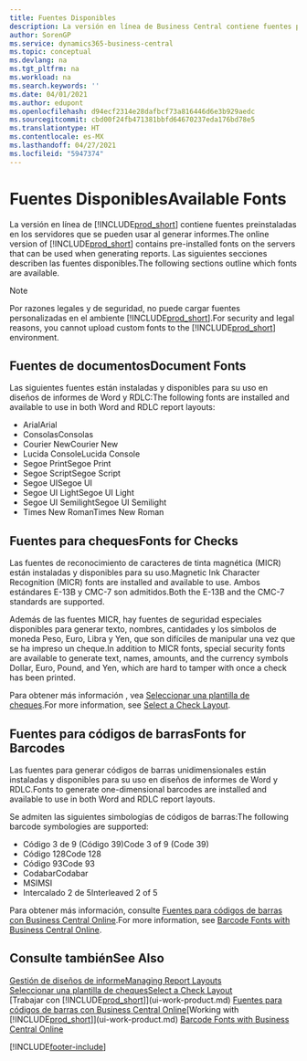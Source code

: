 ```yaml
---
title: Fuentes Disponibles
description: La versión en línea de Business Central contiene fuentes preinstaladas en los servidores que se pueden usar al generar informes.
author: SorenGP
ms.service: dynamics365-business-central
ms.topic: conceptual
ms.devlang: na
ms.tgt_pltfrm: na
ms.workload: na
ms.search.keywords: ''
ms.date: 04/01/2021
ms.author: edupont
ms.openlocfilehash: d94ecf2314e28dafbcf73a816446d6e3b929aedc
ms.sourcegitcommit: cbd00f24fb471381bbfd64670237eda176bd78e5
ms.translationtype: HT
ms.contentlocale: es-MX
ms.lasthandoff: 04/27/2021
ms.locfileid: "5947374"
---
```

# <a name="available-fonts"></a><span data-ttu-id="857e1-103">Fuentes Disponibles</span><span class="sxs-lookup"><span data-stu-id="857e1-103">Available Fonts</span></span>

<span data-ttu-id="857e1-104">La versión en línea de [!INCLUDE[prod_short](includes/prod_short.md)] contiene fuentes preinstaladas en los servidores que se pueden usar al generar informes.</span><span class="sxs-lookup"><span data-stu-id="857e1-104">The online version of [!INCLUDE[prod_short](includes/prod_short.md)] contains pre-installed fonts on the servers that can be used when generating reports.</span></span> <span data-ttu-id="857e1-105">Las siguientes secciones describen las fuentes disponibles.</span><span class="sxs-lookup"><span data-stu-id="857e1-105">The following sections outline which fonts are available.</span></span>

> [!NOTE]
> <span data-ttu-id="857e1-106">Por razones legales y de seguridad, no puede cargar fuentes personalizadas en el ambiente [!INCLUDE[prod_short](includes/prod_short.md)].</span><span class="sxs-lookup"><span data-stu-id="857e1-106">For security and legal reasons, you cannot upload custom fonts to the [!INCLUDE[prod_short](includes/prod_short.md)] environment.</span></span>

## <a name="document-fonts"></a><span data-ttu-id="857e1-107">Fuentes de documentos</span><span class="sxs-lookup"><span data-stu-id="857e1-107">Document Fonts</span></span>

<span data-ttu-id="857e1-108">Las siguientes fuentes están instaladas y disponibles para su uso en diseños de informes de Word y RDLC:</span><span class="sxs-lookup"><span data-stu-id="857e1-108">The following fonts are installed and available to use in both Word and RDLC report layouts:</span></span>

* <span data-ttu-id="857e1-109">Arial</span><span class="sxs-lookup"><span data-stu-id="857e1-109">Arial</span></span>
* <span data-ttu-id="857e1-110">Consolas</span><span class="sxs-lookup"><span data-stu-id="857e1-110">Consolas</span></span>
* <span data-ttu-id="857e1-111">Courier New</span><span class="sxs-lookup"><span data-stu-id="857e1-111">Courier New</span></span>
* <span data-ttu-id="857e1-112">Lucida Console</span><span class="sxs-lookup"><span data-stu-id="857e1-112">Lucida Console</span></span>
* <span data-ttu-id="857e1-113">Segoe Print</span><span class="sxs-lookup"><span data-stu-id="857e1-113">Segoe Print</span></span>
* <span data-ttu-id="857e1-114">Segoe Script</span><span class="sxs-lookup"><span data-stu-id="857e1-114">Segoe Script</span></span>
* <span data-ttu-id="857e1-115">Segoe UI</span><span class="sxs-lookup"><span data-stu-id="857e1-115">Segoe UI</span></span>
* <span data-ttu-id="857e1-116">Segoe UI Light</span><span class="sxs-lookup"><span data-stu-id="857e1-116">Segoe UI Light</span></span>
* <span data-ttu-id="857e1-117">Segoe UI Semilight</span><span class="sxs-lookup"><span data-stu-id="857e1-117">Segoe UI Semilight</span></span>
* <span data-ttu-id="857e1-118">Times New Roman</span><span class="sxs-lookup"><span data-stu-id="857e1-118">Times New Roman</span></span>

## <a name="fonts-for-checks"></a><span data-ttu-id="857e1-119">Fuentes para cheques</span><span class="sxs-lookup"><span data-stu-id="857e1-119">Fonts for Checks</span></span>

<span data-ttu-id="857e1-120">Las fuentes de reconocimiento de caracteres de tinta magnética (MICR) están instaladas y disponibles para su uso.</span><span class="sxs-lookup"><span data-stu-id="857e1-120">Magnetic Ink Character Recognition (MICR) fonts are installed and available to use.</span></span> <span data-ttu-id="857e1-121">Ambos estándares E-13B y CMC-7 son admitidos.</span><span class="sxs-lookup"><span data-stu-id="857e1-121">Both the E-13B and the CMC-7 standards are supported.</span></span>  

<span data-ttu-id="857e1-122">Además de las fuentes MICR, hay fuentes de seguridad especiales disponibles para generar texto, nombres, cantidades y los símbolos de moneda Peso, Euro, Libra y Yen, que son difíciles de manipular una vez que se ha impreso un cheque.</span><span class="sxs-lookup"><span data-stu-id="857e1-122">In addition to MICR fonts, special security fonts are available to generate text, names, amounts, and the currency symbols Dollar, Euro, Pound, and Yen, which are hard to tamper with once a check has been printed.</span></span>  

<span data-ttu-id="857e1-123">Para obtener más información , vea [Seleccionar una plantilla de cheques](finance-how-define-check-layouts.md).</span><span class="sxs-lookup"><span data-stu-id="857e1-123">For more information, see [Select a Check Layout](finance-how-define-check-layouts.md).</span></span>  

## <a name="fonts-for-barcodes"></a><span data-ttu-id="857e1-124">Fuentes para códigos de barras</span><span class="sxs-lookup"><span data-stu-id="857e1-124">Fonts for Barcodes</span></span>
<span data-ttu-id="857e1-125">Las fuentes para generar códigos de barras unidimensionales están instaladas y disponibles para su uso en diseños de informes de Word y RDLC.</span><span class="sxs-lookup"><span data-stu-id="857e1-125">Fonts to generate one-dimensional barcodes are installed and available to use in both Word and RDLC report layouts.</span></span>

<span data-ttu-id="857e1-126">Se admiten las siguientes simbologías de códigos de barras:</span><span class="sxs-lookup"><span data-stu-id="857e1-126">The following barcode symbologies are supported:</span></span>
* <span data-ttu-id="857e1-127">Código 3 de 9 (Código 39)</span><span class="sxs-lookup"><span data-stu-id="857e1-127">Code 3 of 9 (Code 39)</span></span>
* <span data-ttu-id="857e1-128">Código 128</span><span class="sxs-lookup"><span data-stu-id="857e1-128">Code 128</span></span>
* <span data-ttu-id="857e1-129">Código 93</span><span class="sxs-lookup"><span data-stu-id="857e1-129">Code 93</span></span>
* <span data-ttu-id="857e1-130">Codabar</span><span class="sxs-lookup"><span data-stu-id="857e1-130">Codabar</span></span>
* <span data-ttu-id="857e1-131">MSI</span><span class="sxs-lookup"><span data-stu-id="857e1-131">MSI</span></span>
* <span data-ttu-id="857e1-132">Intercalado 2 de 5</span><span class="sxs-lookup"><span data-stu-id="857e1-132">Interleaved 2 of 5</span></span>

<span data-ttu-id="857e1-133">Para obtener más información, consulte [Fuentes para códigos de barras con Business Central Online](/dynamics365/business-central/dev-itpro/developer/devenv-report-barcode-fonts).</span><span class="sxs-lookup"><span data-stu-id="857e1-133">For more information, see [Barcode Fonts with Business Central Online](/dynamics365/business-central/dev-itpro/developer/devenv-report-barcode-fonts).</span></span>

## <a name="see-also"></a><span data-ttu-id="857e1-134">Consulte también</span><span class="sxs-lookup"><span data-stu-id="857e1-134">See Also</span></span>

[<span data-ttu-id="857e1-135">Gestión de diseños de informe</span><span class="sxs-lookup"><span data-stu-id="857e1-135">Managing Report Layouts</span></span>](ui-manage-report-layouts.md)  
[<span data-ttu-id="857e1-136">Seleccionar una plantilla de cheques</span><span class="sxs-lookup"><span data-stu-id="857e1-136">Select a Check Layout</span></span>](finance-how-define-check-layouts.md)  
<span data-ttu-id="857e1-137">[Trabajar con [!INCLUDE[prod_short](includes/prod_short.md)]](ui-work-product.md)
[Fuentes para códigos de barras con Business Central Online](/dynamics365/business-central/dev-itpro/developer/devenv-report-barcode-fonts.md)</span><span class="sxs-lookup"><span data-stu-id="857e1-137">[Working with [!INCLUDE[prod_short](includes/prod_short.md)]](ui-work-product.md)
[Barcode Fonts with Business Central Online](/dynamics365/business-central/dev-itpro/developer/devenv-report-barcode-fonts.md)</span></span>

[!INCLUDE[footer-include](includes/footer-banner.md)]
